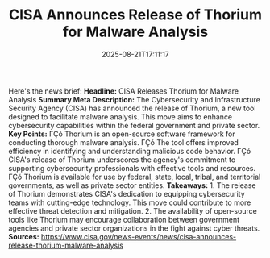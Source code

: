 ﻿---
title: "CISA Announces Release of Thorium for Malware Analysis "
date: "2025-08-21T17:11:17"
category: "Markets"
summary: ""
slug: "cisa announces release of thorium for malware analysis "
source_urls:
  - "https://www.cisa.gov/news-events/news/cisa-announces-release-thorium-malware-analysis"
seo:
  title: "CISA Announces Release of Thorium for Malware Analysis  | Hash n Hedge"
  description: ""
  keywords: ["news", "markets", "brief"]
---
Here's the news brief:  **Headline:** CISA Releases Thorium for Malware Analysis  **Summary Meta Description:** The Cybersecurity and Infrastructure Security Agency (CISA) has announced the release of Thorium, a new tool designed to facilitate malware analysis. This move aims to enhance cybersecurity capabilities within the federal government and private sector.  **Key Points:**  ΓÇó Thorium is an open-source software framework for conducting thorough malware analysis. ΓÇó The tool offers improved efficiency in identifying and understanding malicious code behavior. ΓÇó CISA's release of Thorium underscores the agency's commitment to supporting cybersecurity professionals with effective tools and resources. ΓÇó Thorium is available for use by federal, state, local, tribal, and territorial governments, as well as private sector entities.  **Takeaways:**  1. The release of Thorium demonstrates CISA's dedication to equipping cybersecurity teams with cutting-edge technology. This move could contribute to more effective threat detection and mitigation. 2. The availability of open-source tools like Thorium may encourage collaboration between government agencies and private sector organizations in the fight against cyber threats.  **Sources:** https://www.cisa.gov/news-events/news/cisa-announces-release-thorium-malware-analysis 
